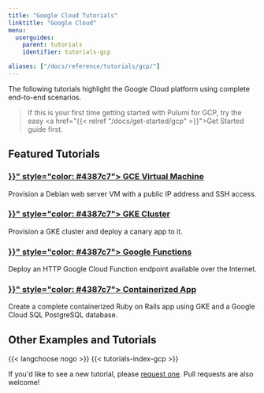 ```yaml
---
title: "Google Cloud Tutorials"
linktitle: "Google Cloud"
menu:
  userguides:
    parent: tutorials
    identifier: tutorials-gcp

aliases: ["/docs/reference/tutorials/gcp/"]
---
```


The following tutorials highlight the Google Cloud platform using complete end-to-end scenarios.

> If this is your first time getting started with Pulumi for GCP, try the
> easy <a href="{{< relref "/docs/get-started/gcp" >}}">Get Started guide</a> first.

## Featured Tutorials

<div class="md:flex flex-row mt-6 mb-6">
    <div class="w-1/2 border-solid border-t-2 border-gray-200">
        <h3 class="no-anchor pt-4">
            <i class="fas fa-server pr-2"></i>
            <a href="{{< relref "gce-webserver" >}}" style="color: #4387c7">
                GCE Virtual Machine
            </a>
        </h3>
        <p>
            Provision a Debian web server VM with a public IP address and SSH access.
        </p>
    </div>
    <div class="w-1/2 border-solid ml-4 border-t-2 border-gray-200">
        <h3 class="no-anchor pt-4">
            <i class="fas fa-boxes pr-2"></i>
            <a href="{{< relref "../kubernetes/gke" >}}" style="color: #4387c7">
                GKE Cluster
            </a>
        </h3>
        <p>
            Provision a GKE cluster and deploy a canary app to it.
        </p>
    </div>
</div>

<div class="md:flex flex-row mt-6 mb-6">
    <div class="w-1/2 border-solid border-t-2 border-gray-200">
        <h3 class="no-anchor pt-4">
            <i class="fas fa-bolt pr-2"></i>
            <a href="{{< relref "gcp-ts-functions" >}}" style="color: #4387c7">
                Google Functions
            </a>
        </h3>
        <p>
            Deploy an HTTP Google Cloud Function endpoint available over the Internet.
        </p>
    </div>
    <div class="w-1/2 border-solid ml-4 border-t-2 border-gray-200">
        <h3 class="no-anchor pt-4">
            <i class="fas fa-database pr-2"></i>
            <a href="{{< relref "gcp-ts-k8s-ruby-on-rails-postgresql" >}}" style="color: #4387c7">
                Containerized App
            </a>
        </h3>
        <p>
            Create a complete containerized Ruby on Rails app using GKE and
            a Google Cloud SQL PostgreSQL database.
        </p>
    </div>
</div>

## Other Examples and Tutorials

{{< langchoose nogo >}}
{{< tutorials-index-gcp >}}

If you'd like to see a new tutorial, please [request one](
https://github.com/pulumi/docs/issues/new?title=New%20GCP%20Tutorial%20Request).
Pull requests are also welcome!
